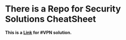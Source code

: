 # There is a Repo for Security Solutions CheatSheet

**This is a [Link](https://github.com/juanfont/headscale) for #VPN solution.**

